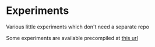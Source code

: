 # Experiments

Various little experiments which don't need a separate repo

Some experiments are available precompiled at [this url](http://fgaz.me/experiments)
